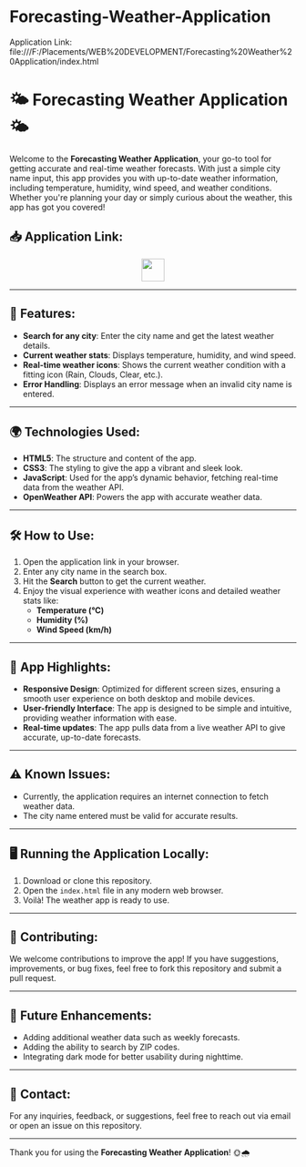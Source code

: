 # Forecasting-Weather-Application

Application Link: file:///F:/Placements/WEB%20DEVELOPMENT/Forecasting%20Weather%20Application/index.html

# 🌤️ **Forecasting Weather Application** 🌤️

Welcome to the **Forecasting Weather Application**, your go-to tool for getting accurate and real-time weather forecasts. With just a simple city name input, this app provides you with up-to-date weather information, including temperature, humidity, wind speed, and weather conditions. Whether you're planning your day or simply curious about the weather, this app has got you covered!


## 📥 **Application Link**:
<p align="center">
 <a href="https://www.linkedin.com/in/Utsa-Das-929263291/" target="_blank">
    <img src="https://img.shields.io/badge/Weather%20App-%2300C8F4.svg?style=for-the-badge&logo=OpenWeather&logoColor=white" height="40">
  </a>
</p>




---

## 🚀 **Features**:
- **Search for any city**: Enter the city name and get the latest weather details.
- **Current weather stats**: Displays temperature, humidity, and wind speed.
- **Real-time weather icons**: Shows the current weather condition with a fitting icon (Rain, Clouds, Clear, etc.).
- **Error Handling**: Displays an error message when an invalid city name is entered.

---

## 🌍 **Technologies Used**:
- **HTML5**: The structure and content of the app.
- **CSS3**: The styling to give the app a vibrant and sleek look.
- **JavaScript**: Used for the app’s dynamic behavior, fetching real-time data from the weather API.
- **OpenWeather API**: Powers the app with accurate weather data.

---

## 🛠️ **How to Use**:
1. Open the application link in your browser.
2. Enter any city name in the search box.
3. Hit the **Search** button to get the current weather.
4. Enjoy the visual experience with weather icons and detailed weather stats like:
   - **Temperature (°C)**
   - **Humidity (%)**
   - **Wind Speed (km/h)**

---

## 🌟 **App Highlights**:
- **Responsive Design**: Optimized for different screen sizes, ensuring a smooth user experience on both desktop and mobile devices.
- **User-friendly Interface**: The app is designed to be simple and intuitive, providing weather information with ease.
- **Real-time updates**: The app pulls data from a live weather API to give accurate, up-to-date forecasts.

---

## ⚠️ **Known Issues**:
- Currently, the application requires an internet connection to fetch weather data.
- The city name entered must be valid for accurate results.

---

## 🖥️ **Running the Application Locally**:
1. Download or clone this repository.
2. Open the `index.html` file in any modern web browser.
3. Voilà! The weather app is ready to use.

---

## 🤝 **Contributing**:
We welcome contributions to improve the app! If you have suggestions, improvements, or bug fixes, feel free to fork this repository and submit a pull request.

---

## 🎯 **Future Enhancements**:
- Adding additional weather data such as weekly forecasts.
- Adding the ability to search by ZIP codes.
- Integrating dark mode for better usability during nighttime.

---

## 📧 **Contact**:
For any inquiries, feedback, or suggestions, feel free to reach out via email or open an issue on this repository.

---

Thank you for using the **Forecasting Weather Application**! 🌞🌧️
